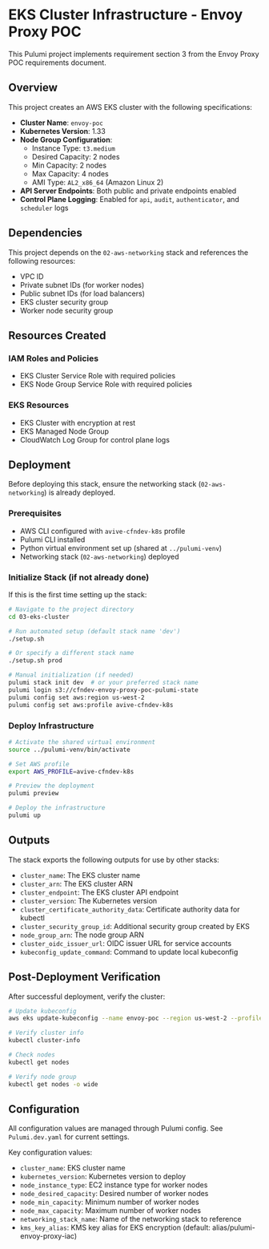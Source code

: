 # EKS Cluster Infrastructure - Envoy Proxy POC

This Pulumi project implements requirement section 3 from the Envoy Proxy POC requirements document.

## Overview

This project creates an AWS EKS cluster with the following specifications:

- **Cluster Name**: `envoy-poc`
- **Kubernetes Version**: 1.33
- **Node Group Configuration**:
  - Instance Type: `t3.medium`
  - Desired Capacity: 2 nodes
  - Min Capacity: 2 nodes  
  - Max Capacity: 4 nodes
  - AMI Type: `AL2_x86_64` (Amazon Linux 2)
- **API Server Endpoints**: Both public and private endpoints enabled
- **Control Plane Logging**: Enabled for `api`, `audit`, `authenticator`, and `scheduler` logs

## Dependencies

This project depends on the `02-aws-networking` stack and references the following resources:
- VPC ID
- Private subnet IDs (for worker nodes)
- Public subnet IDs (for load balancers)
- EKS cluster security group
- Worker node security group

## Resources Created

### IAM Roles and Policies
- EKS Cluster Service Role with required policies
- EKS Node Group Service Role with required policies

### EKS Resources
- EKS Cluster with encryption at rest
- EKS Managed Node Group
- CloudWatch Log Group for control plane logs

## Deployment

Before deploying this stack, ensure the networking stack (`02-aws-networking`) is already deployed.

### Prerequisites
- AWS CLI configured with `avive-cfndev-k8s` profile
- Pulumi CLI installed  
- Python virtual environment set up (shared at `../pulumi-venv`)
- Networking stack (`02-aws-networking`) deployed

### Initialize Stack (if not already done)

If this is the first time setting up the stack:

```bash
# Navigate to the project directory
cd 03-eks-cluster

# Run automated setup (default stack name 'dev')
./setup.sh

# Or specify a different stack name
./setup.sh prod

# Manual initialization (if needed)
pulumi stack init dev  # or your preferred stack name
pulumi login s3://cfndev-envoy-proxy-poc-pulumi-state
pulumi config set aws:region us-west-2
pulumi config set aws:profile avive-cfndev-k8s
```

### Deploy Infrastructure

```bash
# Activate the shared virtual environment
source ../pulumi-venv/bin/activate

# Set AWS profile
export AWS_PROFILE=avive-cfndev-k8s

# Preview the deployment
pulumi preview

# Deploy the infrastructure
pulumi up
```

## Outputs

The stack exports the following outputs for use by other stacks:
- `cluster_name`: The EKS cluster name
- `cluster_arn`: The EKS cluster ARN
- `cluster_endpoint`: The EKS cluster API endpoint
- `cluster_version`: The Kubernetes version
- `cluster_certificate_authority_data`: Certificate authority data for kubectl
- `cluster_security_group_id`: Additional security group created by EKS
- `node_group_arn`: The node group ARN
- `cluster_oidc_issuer_url`: OIDC issuer URL for service accounts
- `kubeconfig_update_command`: Command to update local kubeconfig

## Post-Deployment Verification

After successful deployment, verify the cluster:

```bash
# Update kubeconfig
aws eks update-kubeconfig --name envoy-poc --region us-west-2 --profile avive-cfndev-k8s

# Verify cluster info
kubectl cluster-info

# Check nodes
kubectl get nodes

# Verify node group
kubectl get nodes -o wide
```

## Configuration

All configuration values are managed through Pulumi config. See `Pulumi.dev.yaml` for current settings.

Key configuration values:
- `cluster_name`: EKS cluster name
- `kubernetes_version`: Kubernetes version to deploy
- `node_instance_type`: EC2 instance type for worker nodes
- `node_desired_capacity`: Desired number of worker nodes
- `node_min_capacity`: Minimum number of worker nodes
- `node_max_capacity`: Maximum number of worker nodes
- `networking_stack_name`: Name of the networking stack to reference
- `kms_key_alias`: KMS key alias for EKS encryption (default: alias/pulumi-envoy-proxy-iac)
